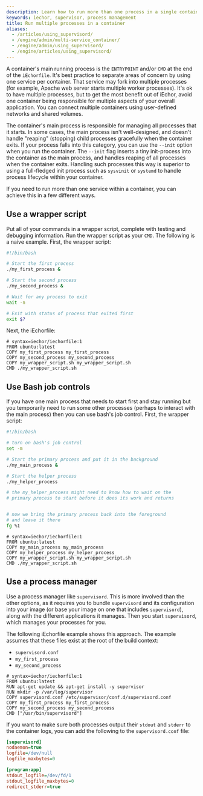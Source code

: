 ```yaml
---
description: Learn how to run more than one process in a single container
keywords: iechor, supervisor, process management
title: Run multiple processes in a container
aliases:
  - /articles/using_supervisord/
  - /engine/admin/multi-service_container/
  - /engine/admin/using_supervisord/
  - /engine/articles/using_supervisord/
---
```


A container's main running process is the `ENTRYPOINT` and/or `CMD` at the
end of the `iEchorfile`. It's best practice to separate areas of concern by
using one service per container. That service may fork into multiple
processes (for example, Apache web server starts multiple worker processes).
It's ok to have multiple processes, but to get the most benefit out of iEchor,
avoid one container being responsible for multiple aspects of your overall
application. You can connect multiple containers using user-defined networks and
shared volumes.

The container's main process is responsible for managing all processes that it
starts. In some cases, the main process isn't well-designed, and doesn't handle
"reaping" (stopping) child processes gracefully when the container exits. If
your process falls into this category, you can use the `--init` option when you
run the container. The `--init` flag inserts a tiny init-process into the
container as the main process, and handles reaping of all processes when the
container exits. Handling such processes this way is superior to using a
full-fledged init process such as `sysvinit` or `systemd` to handle process
lifecycle within your container.

If you need to run more than one service within a container, you can achieve
this in a few different ways.

## Use a wrapper script

Put all of your commands in a wrapper script, complete with testing and
debugging information. Run the wrapper script as your `CMD`. The following is a
naive example. First, the wrapper script:

```bash
#!/bin/bash

# Start the first process
./my_first_process &

# Start the second process
./my_second_process &

# Wait for any process to exit
wait -n

# Exit with status of process that exited first
exit $?
```

Next, the iEchorfile:

```iechorfile
# syntax=iechor/iechorfile:1
FROM ubuntu:latest
COPY my_first_process my_first_process
COPY my_second_process my_second_process
COPY my_wrapper_script.sh my_wrapper_script.sh
CMD ./my_wrapper_script.sh
```

## Use Bash job controls

If you have one main process that needs to start first and stay running but you
temporarily need to run some other processes (perhaps to interact with the main
process) then you can use bash's job control. First, the wrapper script:

```bash
#!/bin/bash

# turn on bash's job control
set -m

# Start the primary process and put it in the background
./my_main_process &

# Start the helper process
./my_helper_process

# the my_helper_process might need to know how to wait on the
# primary process to start before it does its work and returns


# now we bring the primary process back into the foreground
# and leave it there
fg %1
```

```iechorfile
# syntax=iechor/iechorfile:1
FROM ubuntu:latest
COPY my_main_process my_main_process
COPY my_helper_process my_helper_process
COPY my_wrapper_script.sh my_wrapper_script.sh
CMD ./my_wrapper_script.sh
```

## Use a process manager

Use a process manager like `supervisord`. This is more involved than the other
options, as it requires you to bundle `supervisord` and its configuration into
your image (or base your image on one that includes `supervisord`), along with
the different applications it manages. Then you start `supervisord`, which
manages your processes for you.

The following iEchorfile example shows this approach. The example assumes that
these files exist at the root of the build context:

- `supervisord.conf`
- `my_first_process`
- `my_second_process`

```iechorfile
# syntax=iechor/iechorfile:1
FROM ubuntu:latest
RUN apt-get update && apt-get install -y supervisor
RUN mkdir -p /var/log/supervisor
COPY supervisord.conf /etc/supervisor/conf.d/supervisord.conf
COPY my_first_process my_first_process
COPY my_second_process my_second_process
CMD ["/usr/bin/supervisord"]
```

If you want to make sure both processes output their `stdout` and `stderr` to
the container logs, you can add the following to the `supervisord.conf` file:

```ini
[supervisord]
nodaemon=true
logfile=/dev/null
logfile_maxbytes=0

[program:app]
stdout_logfile=/dev/fd/1
stdout_logfile_maxbytes=0
redirect_stderr=true
```
